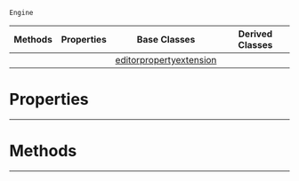  `Engine`

|Methods|Properties|Base Classes|Derived Classes|
|---|---|---|---|
| | |[editorpropertyextension](https://github.com/zeroengineteam/ZeroDocs/code_reference/class_reference/editorpropertyextension.markdown)| |


 #  Properties


---  
 #  Methods


---  
 

 